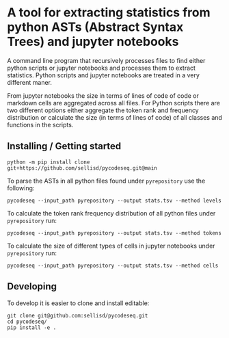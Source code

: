 # A tool for extracting statistics from python ASTs (Abstract Syntax Trees) and jupyter notebooks

A command line program that recursively processes files to find either python scripts or jupyter notebooks and processes them to extract statistics. Python scripts and jupyter notebooks are treated in a very different maner.

From jupyter notebooks the size in terms of lines of code of code or markdown cells are aggregated across all files. For Python scripts there are two different options either aggregate the token rank and frequency distribution or calculate the size (in terms of lines of code) of all classes and functions in the scripts.

## Installing / Getting started

```shell
python -m pip install clone git+https://github.com/sellisd/pycodeseq.git@main
```

To parse the ASTs in all python files found under `pyrepository` use the following:

```shell
pycodeseq --input_path pyrepository --output stats.tsv --method levels
```

To calculate the token rank frequency distribution of all python files under `pyrepository` run:

```shell
pycodeseq --input_path pyrepository --output stats.tsv --method tokens
```

To calculate the size of different types of cells in jupyter notebooks under `pyrepository` run:

```shell
pycodeseq --input_path pyrepository --output stats.tsv --method cells
```

## Developing

To develop it is easier to clone and install editable:

```shell
git clone git@github.com:sellisd/pycodeseq.git
cd pycodeseq/
pip install -e .
```
